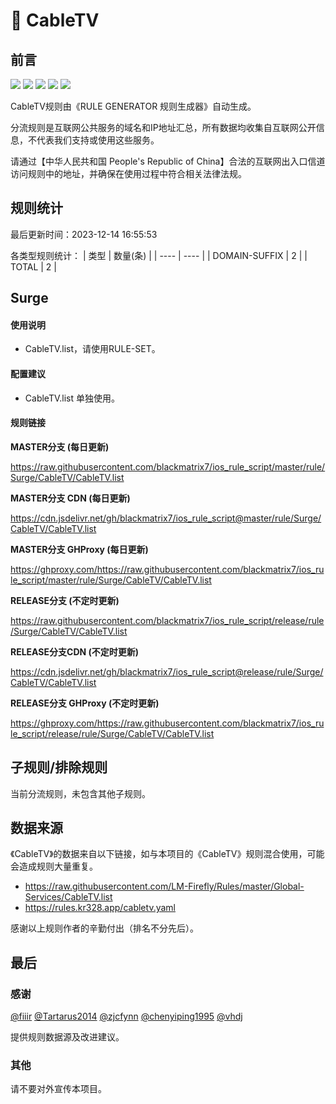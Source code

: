 # 🧸 CableTV

## 前言

![](https://shields.io/badge/-移除重复规则-ff69b4) ![](https://shields.io/badge/-DOMAIN与DOMAIN--SUFFIX合并-green) ![](https://shields.io/badge/-DOMAIN--SUFFIX间合并-critical) ![](https://shields.io/badge/-DOMAIN--SUFFIX与DOMAIN--KEYWORD合并-blue) ![](https://shields.io/badge/-IP--CIDR(6)合并-blueviolet) 

CableTV规则由《RULE GENERATOR 规则生成器》自动生成。

分流规则是互联网公共服务的域名和IP地址汇总，所有数据均收集自互联网公开信息，不代表我们支持或使用这些服务。

请通过【中华人民共和国 People's Republic of China】合法的互联网出入口信道访问规则中的地址，并确保在使用过程中符合相关法律法规。

## 规则统计

最后更新时间：2023-12-14 16:55:53

各类型规则统计：
| 类型 | 数量(条)  | 
| ---- | ----  |
| DOMAIN-SUFFIX | 2  | 
| TOTAL | 2  | 


## Surge 

#### 使用说明
- CableTV.list，请使用RULE-SET。

#### 配置建议
- CableTV.list 单独使用。

#### 规则链接
**MASTER分支 (每日更新)**

https://raw.githubusercontent.com/blackmatrix7/ios_rule_script/master/rule/Surge/CableTV/CableTV.list

**MASTER分支 CDN (每日更新)**

https://cdn.jsdelivr.net/gh/blackmatrix7/ios_rule_script@master/rule/Surge/CableTV/CableTV.list

**MASTER分支 GHProxy (每日更新)**

https://ghproxy.com/https://raw.githubusercontent.com/blackmatrix7/ios_rule_script/master/rule/Surge/CableTV/CableTV.list

**RELEASE分支 (不定时更新)**

https://raw.githubusercontent.com/blackmatrix7/ios_rule_script/release/rule/Surge/CableTV/CableTV.list

**RELEASE分支CDN (不定时更新)**

https://cdn.jsdelivr.net/gh/blackmatrix7/ios_rule_script@release/rule/Surge/CableTV/CableTV.list

**RELEASE分支 GHProxy (不定时更新)**

https://ghproxy.com/https://raw.githubusercontent.com/blackmatrix7/ios_rule_script/release/rule/Surge/CableTV/CableTV.list

## 子规则/排除规则


当前分流规则，未包含其他子规则。

## 数据来源

《CableTV》的数据来自以下链接，如与本项目的《CableTV》规则混合使用，可能会造成规则大量重复。

- https://raw.githubusercontent.com/LM-Firefly/Rules/master/Global-Services/CableTV.list
- https://rules.kr328.app/cabletv.yaml


感谢以上规则作者的辛勤付出（排名不分先后）。

## 最后

### 感谢

[@fiiir](https://github.com/fiiir) [@Tartarus2014](https://github.com/Tartarus2014) [@zjcfynn](https://github.com/zjcfynn) [@chenyiping1995](https://github.com/chenyiping1995) [@vhdj](https://github.com/vhdj)

提供规则数据源及改进建议。

### 其他

请不要对外宣传本项目。